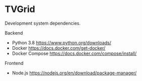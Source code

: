 # TVGrid

Development system dependencies.

Backend
- Python 3.8 https://www.python.org/downloads/
- Docker https://docs.docker.com/get-docker/
- Docker Compose https://docs.docker.com/compose/install/

Frontend
- Node.js https://nodejs.org/en/download/package-manager/
